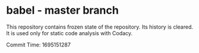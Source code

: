 # babel - master branch

This repository contains frozen state of the repository.
Its history is cleared. It is used only for static code
analysis with Codacy.

Commit Time: 1695151287